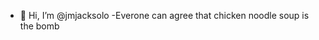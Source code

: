 - 👋 Hi, I’m @jmjacksolo
-Everone can agree that chicken noodle soup is the bomb
<!---
jmjacksolo/jmjacksolo is a ✨ special ✨ repository because its `README.md` (this file) appears on your GitHub profile.
You can click the Preview link to take a look at your changes.
--->
